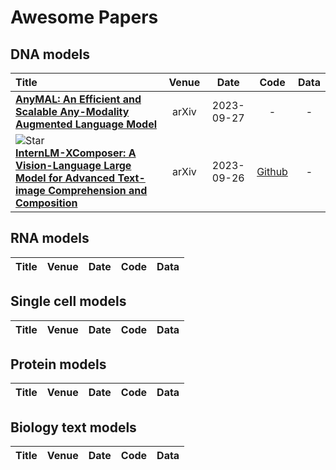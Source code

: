 # Awesome Papers

## DNA models
|  Title  |   Venue  |   Date   |   Code   |   Data   |
|:--------|:--------:|:--------:|:--------:|:--------:|
| [**AnyMAL: An Efficient and Scalable Any-Modality Augmented Language Model**](https://arxiv.org/pdf/2309.16058.pdf) | arXiv | 2023-09-27 | - | - |
| ![Star](https://img.shields.io/github/stars/InternLM/InternLM-XComposer.svg?style=social&label=Star) <br> [**InternLM-XComposer: A Vision-Language Large Model for Advanced Text-image Comprehension and Composition**](https://arxiv.org/pdf/2309.15112.pdf) <br> | arXiv | 2023-09-26 | [Github](https://github.com/InternLM/InternLM-XComposer) | - |


## RNA models
|  Title  |   Venue  |   Date   |   Code   |   Data   |
|:--------|:--------:|:--------:|:--------:|:--------:|


## Single cell models
|  Title  |   Venue  |   Date   |   Code   |   Data   |
|:--------|:--------:|:--------:|:--------:|:--------:|

## Protein models
|  Title  |   Venue  |   Date   |   Code   |   Data   |
|:--------|:--------:|:--------:|:--------:|:--------:|

## Biology text models
|  Title  |   Venue  |   Date   |   Code   |   Data   |
|:--------|:--------:|:--------:|:--------:|:--------:|

